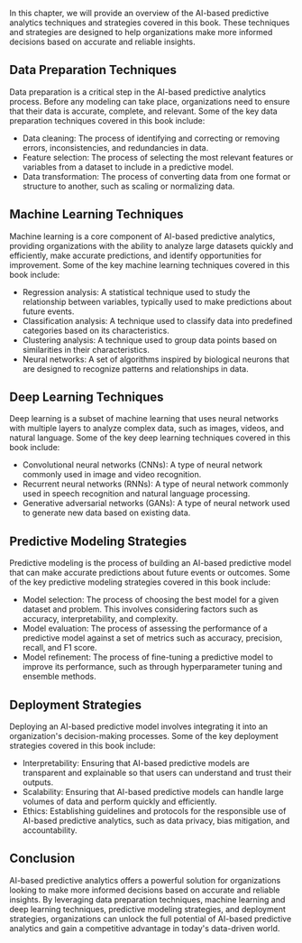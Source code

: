 
In this chapter, we will provide an overview of the AI-based predictive analytics techniques and strategies covered in this book. These techniques and strategies are designed to help organizations make more informed decisions based on accurate and reliable insights.

Data Preparation Techniques
---------------------------

Data preparation is a critical step in the AI-based predictive analytics process. Before any modeling can take place, organizations need to ensure that their data is accurate, complete, and relevant. Some of the key data preparation techniques covered in this book include:

* Data cleaning: The process of identifying and correcting or removing errors, inconsistencies, and redundancies in data.
* Feature selection: The process of selecting the most relevant features or variables from a dataset to include in a predictive model.
* Data transformation: The process of converting data from one format or structure to another, such as scaling or normalizing data.

Machine Learning Techniques
---------------------------

Machine learning is a core component of AI-based predictive analytics, providing organizations with the ability to analyze large datasets quickly and efficiently, make accurate predictions, and identify opportunities for improvement. Some of the key machine learning techniques covered in this book include:

* Regression analysis: A statistical technique used to study the relationship between variables, typically used to make predictions about future events.
* Classification analysis: A technique used to classify data into predefined categories based on its characteristics.
* Clustering analysis: A technique used to group data points based on similarities in their characteristics.
* Neural networks: A set of algorithms inspired by biological neurons that are designed to recognize patterns and relationships in data.

Deep Learning Techniques
------------------------

Deep learning is a subset of machine learning that uses neural networks with multiple layers to analyze complex data, such as images, videos, and natural language. Some of the key deep learning techniques covered in this book include:

* Convolutional neural networks (CNNs): A type of neural network commonly used in image and video recognition.
* Recurrent neural networks (RNNs): A type of neural network commonly used in speech recognition and natural language processing.
* Generative adversarial networks (GANs): A type of neural network used to generate new data based on existing data.

Predictive Modeling Strategies
------------------------------

Predictive modeling is the process of building an AI-based predictive model that can make accurate predictions about future events or outcomes. Some of the key predictive modeling strategies covered in this book include:

* Model selection: The process of choosing the best model for a given dataset and problem. This involves considering factors such as accuracy, interpretability, and complexity.
* Model evaluation: The process of assessing the performance of a predictive model against a set of metrics such as accuracy, precision, recall, and F1 score.
* Model refinement: The process of fine-tuning a predictive model to improve its performance, such as through hyperparameter tuning and ensemble methods.

Deployment Strategies
---------------------

Deploying an AI-based predictive model involves integrating it into an organization's decision-making processes. Some of the key deployment strategies covered in this book include:

* Interpretability: Ensuring that AI-based predictive models are transparent and explainable so that users can understand and trust their outputs.
* Scalability: Ensuring that AI-based predictive models can handle large volumes of data and perform quickly and efficiently.
* Ethics: Establishing guidelines and protocols for the responsible use of AI-based predictive analytics, such as data privacy, bias mitigation, and accountability.

Conclusion
----------

AI-based predictive analytics offers a powerful solution for organizations looking to make more informed decisions based on accurate and reliable insights. By leveraging data preparation techniques, machine learning and deep learning techniques, predictive modeling strategies, and deployment strategies, organizations can unlock the full potential of AI-based predictive analytics and gain a competitive advantage in today's data-driven world.

